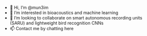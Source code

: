 - 👋 Hi, I’m @mun3im
- 👀 I’m interested in bioacoustics and machine learning
- 💞️ I’m looking to collaborate on smart autonomous recording units (SARU) and lightweight bird recognition CNNs
- 📫 Contact me by chatting here

